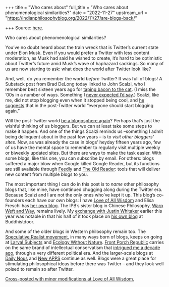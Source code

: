 +++
title = "Who cares about"
full_title = "Who cares about phenomenological similarities?"
date = "2022-11-27"
upstream_url = "https://indianphilosophyblog.org/2022/11/27/are-blogs-back/"

+++
Source: [here](https://indianphilosophyblog.org/2022/11/27/are-blogs-back/).

Who cares about phenomenological similarities?

You’ve no doubt heard about the train wreck that is Twitter’s current state under Elon Musk. Even if you would prefer a Twitter with less content moderation, as Musk had said he wished to create, it’s hard to be optimistic about Twitter’s future amid Musk’s wave of haphazard sackings. So many of us are now starting to ask: what does the world after Twitter look like?

And, well, do you remember the world *before* Twitter? It was full of blogs! A Substack post from Brad DeLong today linked to John Scalzi, who I remember best sixteen years ago for [taping bacon to the cat](https://whatever.scalzi.com/2006/09/13/clearly-you-people-thought-i-was-kidding/). (I miss the ’00s in a number of ways. Something I [never expected I’d say](https://loveofallwisdom.com/blog/2009/12/living-through-the-00s/).) Scalzi, like me, did not stop blogging even when it stopped being cool, and [he suggests](https://whatever.scalzi.com/2022/11/25/how-to-weave-the-artisan-web/?utm_source=substack&utm_medium=email) that in the post-Twitter world “everyone should start blogging again.”

Will the post-Twitter world [be a blogosphere again](https://loveofallwisdom.com/blog/2022/02/whither-blogging/)? Perhaps that’s just the wishful thinking of us bloggers. But we can at least take some steps to make it happen. And one of the things Scalzi reminds us –something I admit being delinquent about in the past few years – is to *visit other bloggers’ sites*. Now, as was already the case in blogs’ heyday fifteen years ago, few of us have the mental space to remember to regularly visit multiple weekly or biweekly updated sites. But there are ways to make the task easier. With some blogs, like this one, you can subscribe by email. For others: blogs suffered a major blow when Google killed Google Reader, but its functions are still available through [Feedly](https://feedly.com/) and [The Old Reader](https://theoldreader.com/): tools that will deliver new content from multiple blogs to you.

The most important thing I can do in this post is to *name* other philosophy blogs that, like mine, have continued chugging along during the Twitter era. Because Scalzi and I are not the only ones who’ve kept it up. This blog’s co-founders each have our own blogs: I have [Love of All Wisdom](http://loveofallwisdom.com/) and Elisa Freschi has [her own blog](https://elisafreschi.com/). The IPB’s sister blog in Chinese Philosophy, [Warp Weft and Way](https://warpweftandway.com/), remains lively. My [exchange with Justin Whitaker](https://loveofallwisdom.com/blog/2022/05/eliminating-and-interpreting-as-buddhists/) earlier this year was notable in that his half of it took place on [his own blog](https://www.buddhistdoor.net/author/bdg-author-01/) at Buddhistdoor.

And some of the older blogs in Western philosophy remain too. The [Speculative Realist movement](https://loveofallwisdom.com/blog/2010/02/do-speculative-realists-want-us-to-be-chinese/), in many ways born of blogs, keeps on going at [Larval Subjects](https://larvalsubjects.wordpress.com/) and [Ecology Without Nature](http://ecologywithoutnature.blogspot.com/). [Front Porch Republic](https://www.frontporchrepublic.com/) carries on the same brand of intellectual conservatism that [intrigued me a decade ago](https://loveofallwisdom.com/blog/2009/06/interesting-blogs-on-the-right/), through a very different political era. And the larger-scale blogs at [Daily Nous](https://dailynous.com/) and [New APPS](https://www.newappsblog.com/) continue as well. Blogs were a great place for stimulating philosophical ideas before there was Twitter – and they look well poised to remain so after Twitter.

[Cross-posted with minor modifications at Love of All Wisdom.](https://loveofallwisdom.com/blog/2022/11/are-blogs-back)

